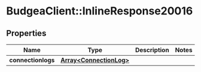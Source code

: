 # BudgeaClient::InlineResponse20016

## Properties
Name | Type | Description | Notes
------------ | ------------- | ------------- | -------------
**connectionlogs** | [**Array&lt;ConnectionLog&gt;**](ConnectionLog.md) |  | 


